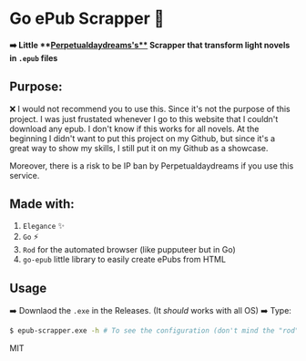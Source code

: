 # Go ePub Scrapper 📜

#### ➡️ Little **[Perpetualdaydreams's**](https://perpetualdaydreams.com/) Scrapper that transform light novels in `.epub` files

## Purpose:

❌ I would not recommend you to use this. Since it's not the purpose of this project. I was just frustated whenever I go to this website that I couldn't download any epub. I don't know if this works for all novels. At the beginning I didn't want to put this project on my Github, but since it's a great way to show my skills, I still put it on my Github as a showcase.

Moreover, there is a risk to be IP ban by Perpetualdaydreams if you use this service.

## Made with:

1. `Elegance` ✨
2. `Go` ⚡
3. `Rod` for the automated browser (like pupputeer but in Go)
4. `go-epub` little library to easily create ePubs from HTML

## Usage

➡️ Downlaod the `.exe` in the Releases. (It _should_ works with all OS)
➡️ Type:

```bash
$ epub-scrapper.exe -h # To see the configuration (don't mind the "rod" option)
```

MIT
